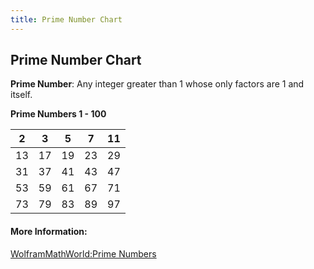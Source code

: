 ```yaml
---
title: Prime Number Chart
---
```

## Prime Number Chart
**Prime Number**: Any integer greater than 1 whose only factors are 1 and itself.

**Prime Numbers 1 - 100**
<!-- The article goes here, in GitHub-flavored Markdown. Feel free to add YouTube videos, images, and CodePen/JSBin embeds  -->
| 2  | 3  | 5  | 7  | 11 |
|----|----|----|----|----|
| 13 | 17 | 19 | 23 | 29 |
| 31 | 37 | 41 | 43 | 47 |
| 53 | 59 | 61 | 67 | 71 |
| 73 | 79 | 83 | 89 | 97 |
#### More Information:
<!-- Please add any articles you think might be helpful to read before writing the article -->
<a href='http://mathworld.wolfram.com/PrimeNumber.html' target='_blank' rel='nofollow'>WolframMathWorld:Prime Numbers</a>

